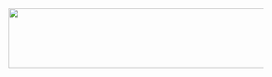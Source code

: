 <a href="https://github.com/devxb/gitanimals">
  <img src="https://render.gitanimals.org/lines/{LeeGamza}?pet-id=1" width="1000" height="120"/>
</a>
